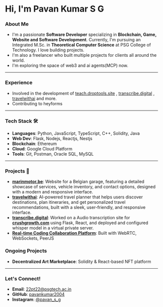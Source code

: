 # Hi, I'm Pavan Kumar S G 

### About Me
- I'm a passionate **Software Developer** specializing in **Blockchain, Game, Website and Software Development**. Currently, I'm pursuing an Integrated M.Sc. in **Theoretical Computer Science** at PSG College of Technology. I love building projects.
- I'm also a freelancer who built multiple projects for clients all around the world.
- I'm exploring the space of web3 and ai agents(MCP) now.
---
### Experience 
- Involved in the development of [teach.droptools.site](https://teach.droptools.site/) , [transcribe.digital](https://transcribe.digital/) , [travelwithai](https://travelwithai.vercel.app) and more.
- Contributing to heyforms
---

### Tech Stack 🛠️
- **Languages**: Python, JavaScript, TypeScript, C++, Solidity, Java
- **Web Dev**: Flask, Nodejs, Reactjs, Nestjs
- **Blockchain**: Ethereum
- **Cloud**: Google Cloud Platform
- **Tools**: Git, Postman, Oracle SQL, MySQL

---

### Projects 🚀  
- **[marinmotor.be](https://marinmotor.be/)**: Website for a Belgian garage, featuring a detailed showcase of services, vehicle inventory, and contact options, designed with a modern and responsive interface.
- **[travelwithai](https://travelwithai.vercel.app)**: AI-powered travel planner that helps users discover destinations, plan itineraries, and get personalized travel recommendations, built with a sleek, user-friendly, and responsive interface.
- **[transcribe.digital](https://transcribe.digital/)**: Worked on a Audio transcription site for **[crushgrowth.com](https://crushgrowth.com)** using Flask, React, and deployed and configured whisper model in a virtual private server.  
- **[Real-time Coding Collaboration Platform](https://github.com/pavankumar2004/livecoding)**: Built with WebRTC, WebSockets, PeerJS  

### Ongoing Projects
- **Decentralized Art Marketplace**: Solidity & React-based NFT platform

---

### Let's Connect!
- **Email**: [22pt22@psgtech.ac.in](mailto:22pt22@psgtech.ac.in)
- **GitHub**: [pavankumar2004](https://github.com/pavankumar2004)
- **Instagram**: [@pavan_s_g](https://www.instagram.com/pavan_s_g/)


